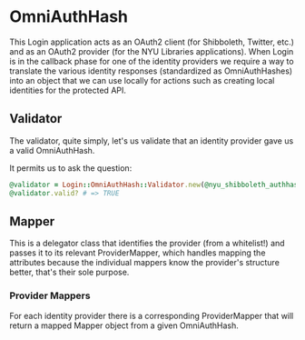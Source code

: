 # OmniAuthHash

This Login application acts as an OAuth2 client (for Shibboleth, Twitter, etc.) and as an OAuth2 provider (for the NYU Libraries applications). When Login is in the callback phase for one of the identity providers we require a way to translate the various identity responses (standardized as OmniAuthHashes) into an object that we can use locally for actions such as creating local identities for the protected API.

## Validator

The validator, quite simply, let's us validate that an identity provider gave us a valid OmniAuthHash.

It permits us to ask the question:

```ruby
@validator = Login::OmniAuthHash::Validator.new(@nyu_shibboleth_authhash, 'nyu_shibboleth')
@validator.valid? # => TRUE
```

## Mapper

This is a delegator class that identifies the provider (from a whitelist!) and passes it to its relevant ProviderMapper, which handles mapping the attributes because the individual mappers know the provider's structure better, that's their sole purpose.

### Provider Mappers

For each identity provider there is a corresponding ProviderMapper that will return a mapped Mapper object from a given OmniAuthHash.
